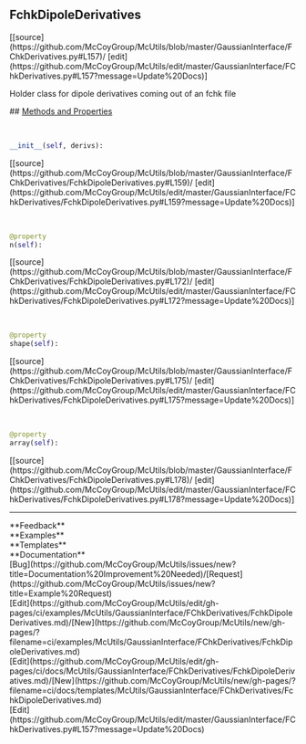 ## <a id="McUtils.GaussianInterface.FChkDerivatives.FchkDipoleDerivatives">FchkDipoleDerivatives</a> 

<div class="docs-source-link" markdown="1">
[[source](https://github.com/McCoyGroup/McUtils/blob/master/GaussianInterface/FChkDerivatives.py#L157)/
[edit](https://github.com/McCoyGroup/McUtils/edit/master/GaussianInterface/FChkDerivatives.py#L157?message=Update%20Docs)]
</div>

Holder class for dipole derivatives coming out of an fchk file







<div class="collapsible-section">
 <div class="collapsible-section collapsible-section-header" markdown="1">
## <a class="collapse-link" data-toggle="collapse" href="#methods" markdown="1"> Methods and Properties</a> <a class="float-right" data-toggle="collapse" href="#methods"><i class="fa fa-chevron-down"></i></a>
 </div>
 <div class="collapsible-section collapsible-section-body collapse show" id="methods" markdown="1">
 
<a id="McUtils.GaussianInterface.FChkDerivatives.FchkDipoleDerivatives.__init__" class="docs-object-method">&nbsp;</a> 
```python
__init__(self, derivs): 
```
<div class="docs-source-link" markdown="1">
[[source](https://github.com/McCoyGroup/McUtils/blob/master/GaussianInterface/FChkDerivatives/FchkDipoleDerivatives.py#L159)/
[edit](https://github.com/McCoyGroup/McUtils/edit/master/GaussianInterface/FChkDerivatives/FchkDipoleDerivatives.py#L159?message=Update%20Docs)]
</div>


<a id="McUtils.GaussianInterface.FChkDerivatives.FchkDipoleDerivatives.n" class="docs-object-method">&nbsp;</a> 
```python
@property
n(self): 
```
<div class="docs-source-link" markdown="1">
[[source](https://github.com/McCoyGroup/McUtils/blob/master/GaussianInterface/FChkDerivatives/FchkDipoleDerivatives.py#L172)/
[edit](https://github.com/McCoyGroup/McUtils/edit/master/GaussianInterface/FChkDerivatives/FchkDipoleDerivatives.py#L172?message=Update%20Docs)]
</div>


<a id="McUtils.GaussianInterface.FChkDerivatives.FchkDipoleDerivatives.shape" class="docs-object-method">&nbsp;</a> 
```python
@property
shape(self): 
```
<div class="docs-source-link" markdown="1">
[[source](https://github.com/McCoyGroup/McUtils/blob/master/GaussianInterface/FChkDerivatives/FchkDipoleDerivatives.py#L175)/
[edit](https://github.com/McCoyGroup/McUtils/edit/master/GaussianInterface/FChkDerivatives/FchkDipoleDerivatives.py#L175?message=Update%20Docs)]
</div>


<a id="McUtils.GaussianInterface.FChkDerivatives.FchkDipoleDerivatives.array" class="docs-object-method">&nbsp;</a> 
```python
@property
array(self): 
```
<div class="docs-source-link" markdown="1">
[[source](https://github.com/McCoyGroup/McUtils/blob/master/GaussianInterface/FChkDerivatives/FchkDipoleDerivatives.py#L178)/
[edit](https://github.com/McCoyGroup/McUtils/edit/master/GaussianInterface/FChkDerivatives/FchkDipoleDerivatives.py#L178?message=Update%20Docs)]
</div>
 </div>
</div>












---


<div markdown="1" class="text-secondary">
<div class="container">
  <div class="row">
   <div class="col" markdown="1">
**Feedback**   
</div>
   <div class="col" markdown="1">
**Examples**   
</div>
   <div class="col" markdown="1">
**Templates**   
</div>
   <div class="col" markdown="1">
**Documentation**   
</div>
   <div class="col" markdown="1">
   
</div>
   <div class="col" markdown="1">
   
</div>
   <div class="col" markdown="1">
   
</div>
</div>
  <div class="row">
   <div class="col" markdown="1">
[Bug](https://github.com/McCoyGroup/McUtils/issues/new?title=Documentation%20Improvement%20Needed)/[Request](https://github.com/McCoyGroup/McUtils/issues/new?title=Example%20Request)   
</div>
   <div class="col" markdown="1">
[Edit](https://github.com/McCoyGroup/McUtils/edit/gh-pages/ci/examples/McUtils/GaussianInterface/FChkDerivatives/FchkDipoleDerivatives.md)/[New](https://github.com/McCoyGroup/McUtils/new/gh-pages/?filename=ci/examples/McUtils/GaussianInterface/FChkDerivatives/FchkDipoleDerivatives.md)   
</div>
   <div class="col" markdown="1">
[Edit](https://github.com/McCoyGroup/McUtils/edit/gh-pages/ci/docs/McUtils/GaussianInterface/FChkDerivatives/FchkDipoleDerivatives.md)/[New](https://github.com/McCoyGroup/McUtils/new/gh-pages/?filename=ci/docs/templates/McUtils/GaussianInterface/FChkDerivatives/FchkDipoleDerivatives.md)   
</div>
   <div class="col" markdown="1">
[Edit](https://github.com/McCoyGroup/McUtils/edit/master/GaussianInterface/FChkDerivatives.py#L157?message=Update%20Docs)   
</div>
   <div class="col" markdown="1">
   
</div>
   <div class="col" markdown="1">
   
</div>
   <div class="col" markdown="1">
   
</div>
</div>
</div>
</div>